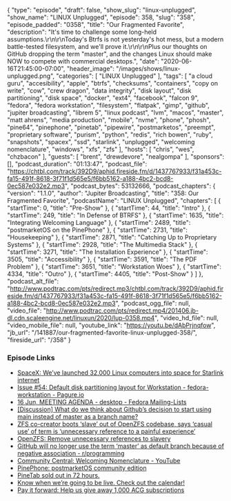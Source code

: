 {
  "type": "episode",
  "draft": false,
  "show_slug": "linux-unplugged",
  "show_name": "LINUX Unplugged",
  "episode": 358,
  "slug": "358",
  "episode_padded": "0358",
  "title": "Our Fragmented Favorite",
  "description": "It's time to challenge some long-held assumptions.\r\n\r\nToday's Btrfs is not yesterday's hot mess, but a modern battle-tested filesystem, and we'll prove it.\r\n\r\nPlus our thoughts on GitHub dropping the term \"master\", and the changes Linux should make NOW to compete with commercial desktops.",
  "date": "2020-06-16T21:45:00-07:00",
  "header_image": "/images/shows/linux-unplugged.png",
  "categories": [
    "LINUX Unplugged"
  ],
  "tags": [
    "a cloud guru",
    "accesibility",
    "apple",
    "btrfs",
    "checksums",
    "containers",
    "copy on write",
    "cow",
    "crew dragon",
    "data integrity",
    "disk layout",
    "disk partitioning",
    "disk space",
    "docker",
    "ext4",
    "facebook",
    "falcon 9",
    "fedora",
    "fedora workstation",
    "filesystem",
    "flatpak",
    "gimp",
    "github",
    "jupiter broadcasting",
    "librem 5",
    "linux podcast",
    "lvm",
    "macos",
    "master",
    "matt ahrens",
    "media production",
    "mobile",
    "nvme",
    "phone",
    "phosh",
    "pine64",
    "pinephone",
    "pinetab",
    "pipewire",
    "postmarketos",
    "preempt",
    "proprietary software",
    "purism",
    "python",
    "redis",
    "rich bowen",
    "ruby",
    "snapshots",
    "spacex",
    "ssd",
    "starlink",
    "unplugged",
    "welcoming nomenclature",
    "windows",
    "xfs",
    "zfs"
  ],
  "hosts": [
    "chris",
    "wes",
    "chzbacon"
  ],
  "guests": [
    "brent",
    "drewdevore",
    "nealgompa"
  ],
  "sponsors": [],
  "podcast_duration": "01:13:47",
  "podcast_file": "https://chtbl.com/track/392D9/aphid.fireside.fm/d/1437767933/f31a453c-fa15-491f-8618-3f71f1d565e5/f6bb5162-a188-4bc2-bcd8-0ec587e032e2.mp3",
  "podcast_bytes": 53132666,
  "podcast_chapters": {
    "version": "1.1.0",
    "author": "Jupiter Broadcasting",
    "title": "358: Our Fragmented Favorite",
    "podcastName": "LINUX Unplugged",
    "chapters": [
      {
        "startTime": 0,
        "title": "Pre-Show"
      },
      {
        "startTime": 44,
        "title": "Intro"
      },
      {
        "startTime": 249,
        "title": "In Defense of BTRFS"
      },
      {
        "startTime": 1635,
        "title": "Integrating Welcoming Language"
      },
      {
        "startTime": 2489,
        "title": "postmarketOS on the PinePhone"
      },
      {
        "startTime": 2731,
        "title": "Housekeeping"
      },
      {
        "startTime": 2871,
        "title": "Catching Up to Proprietary Systems"
      },
      {
        "startTime": 2928,
        "title": "The Multimedia Stack"
      },
      {
        "startTime": 3271,
        "title": "The Installation Experience"
      },
      {
        "startTime": 3505,
        "title": "Accessibility"
      },
      {
        "startTime": 3591,
        "title": "The PDF Problem"
      },
      {
        "startTime": 3651,
        "title": "Workstation Woes"
      },
      {
        "startTime": 4334,
        "title": "Outro"
      },
      {
        "startTime": 4405,
        "title": "Post-Show"
      }
    ]
  },
  "podcast_alt_file": "http://www.podtrac.com/pts/redirect.mp3/chtbl.com/track/392D9/aphid.fireside.fm/d/1437767933/f31a453c-fa15-491f-8618-3f71f1d565e5/f6bb5162-a188-4bc2-bcd8-0ec587e032e2.mp3",
  "podcast_ogg_file": null,
  "video_file": "http://www.podtrac.com/pts/redirect.mp4/201406.jb-dl.cdn.scaleengine.net/linuxun/2020/lup-0358.mp4",
  "video_hd_file": null,
  "video_mobile_file": null,
  "youtube_link": "https://youtu.be/dAbPrjnqfow",
  "jb_url": "/141887/our-fragmented-favorite-linux-unplugged-358/",
  "fireside_url": "/358"
}


### Episode Links

  * [SpaceX: We’ve launched 32,000 Linux computers into space for Starlink internet](https://www.zdnet.com/article/spacex-weve-launched-32000-linux-computers-into-space-for-starlink-internet/ "SpaceX: We’ve launched 32,000 Linux computers into space for Starlink internet")
  * [Issue #54: Default disk partitioning layout for Workstation - fedora-workstation - Pagure.io](https://pagure.io/fedora-workstation/issue/54 "Issue #54: Default disk partitioning layout for Workstation - fedora-workstation - Pagure.io")
  * [16 Jun, MEETING AGENDA - desktop - Fedora Mailing-Lists](https://lists.fedoraproject.org/archives/list/desktop@lists.fedoraproject.org/thread/6375WIG53QWL6BXHIPSFNNLA7BZ7PYKW/ "16 Jun, MEETING AGENDA - desktop - Fedora Mailing-Lists")
  * [[Discussion] What do we think about Github’s decision to start using main instead of master as a branch name?](https://www.reddit.com/r/linux/comments/h94oiz/discussion_what_do_package_maintainers_think/ "\[Discussion\] What do we think about Github’s decision to start using main instead of master as a branch name?")
  * [ZFS co-creator boots ‘slave’ out of OpenZFS codebase, says ‘casual use’ of term is ‘unnecessary reference to a painful experience’](https://www.theregister.com/2020/06/12/openzfs_terminology_change/ "ZFS co-creator boots ‘slave’ out of OpenZFS codebase, says ‘casual use’ of term is ‘unnecessary reference to a painful experience’")
  * [OpenZFS: Remove unnecessary references to slavery](https://github.com/openzfs/zfs/pull/10435 "OpenZFS: Remove unnecessary references to slavery")
  * [GitHub will no longer use the term ‘master’ as default branch because of negative association - r/programming](https://old.reddit.com/r/programming/comments/h8w36t/github_will_no_longer_use_the_term_master_as/ "GitHub will no longer use the term ‘master’ as default branch because of negative association - r/programming")
  * [Community Central: Welcoming Nomenclature - YouTube](https://www.youtube.com/watch?v=hZuFeFuazwo&feature=youtu.be "Community Central: Welcoming Nomenclature - YouTube")
  * [PinePhone: postmarketOS community edition](https://postmarketos.org/blog/2020/06/15/pinephone-postmarketos-community-edition/ "PinePhone: postmarketOS community edition")
  * [PineTab sold out in 72 hours.](https://store.pine64.org/?product=pinetab-10-1-linux-tablet-with-detached-backlit-keyboard "PineTab sold out in 72 hours.")
  * [Know when we’re going to be live. Check out the calendar!](https://www.jupiterbroadcasting.com/release-calendar/ "Know when we’re going to be live. Check out the calendar!")
  * [Pay it forward: Help us give away 1,000 ACG subscriptions ](https://info.acloud.guru/resources/pay-it-forward "Pay it forward: Help us give away 1,000 ACG subscriptions
")


